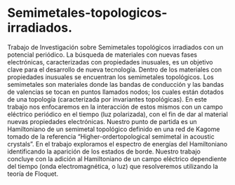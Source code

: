 # Semimetales-topologicos-irradiados.
Trabajo de Investigación sobre Semimetales topológicos irradiados con un potencial periódico.
La búsqueda de materiales con nuevas fases electrónicas, caracterizadas con propiedades inusuales, es un objetivo clave para el desarrollo de nueva tecnología. Dentro de los materiales con propiedades inusuales se encuentran los semimetales topológicos. Los semimetales son materiales donde las bandas de conducción y las bandas de valencias se tocan en puntos llamados nodos; los cuales están dotados de una topología (caracterizada por invariantes topológicas). En este trabajo nos enfocaremos en la interacción de estos mismos con un campo eléctrico periódico en el tiempo (luz polarizada), con el fin de dar al material nuevas propiedades electrónicas. Nuestro  punto  de  partida  es  un  Hamiltoniano de un semimetal topológico definido en una red de Kagome tomado de la referencia  “Higher-ordertopological semimetal in acoustic crystals”. En el trabajo exploramos el espectro de energías del Hamiltoniano identificando la aparición de los estados de borde.  Nuestro trabajo concluye con la adición al Hamiltoniano de un campo eléctrico dependiente del tiempo (onda electromagnética, o luz) que resolveremos utilizando la  teoría  de  Floquet.
